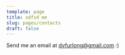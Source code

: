 ```yaml
---
template: page
title: sdfsd me
slug: pages/contacts
draft: false
---
```

Send me an email at dvfurlong@gmail.com :)
